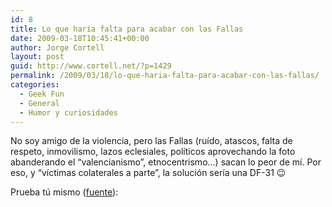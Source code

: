 ```yaml
---
id: 8
title: Lo que haría falta para acabar con las Fallas
date: 2009-03-18T10:45:41+00:00
author: Jorge Cortell
layout: post
guid: http://www.cortell.net/?p=1429
permalink: /2009/03/18/lo-que-haria-falta-para-acabar-con-las-fallas/
categories:
  - Geek Fun
  - General
  - Humor y curiosidades
---
```

No soy amigo de la violencia, pero las Fallas (ruído, atascos, falta de respeto, inmovilismo, lazos eclesiales, políticos aprovechando la foto abanderando el &#8220;valencianismo&#8221;, etnocentrismo&#8230;) sacan lo peor de mí. Por eso, y &#8220;víctimas colaterales a parte&#8221;, la solución sería una DF-31 😉

Prueba tú mismo (<a title="http://www.carloslabs.com/node/16" href="http://www.carloslabs.com/node/16" target="_blank">fuente</a>):